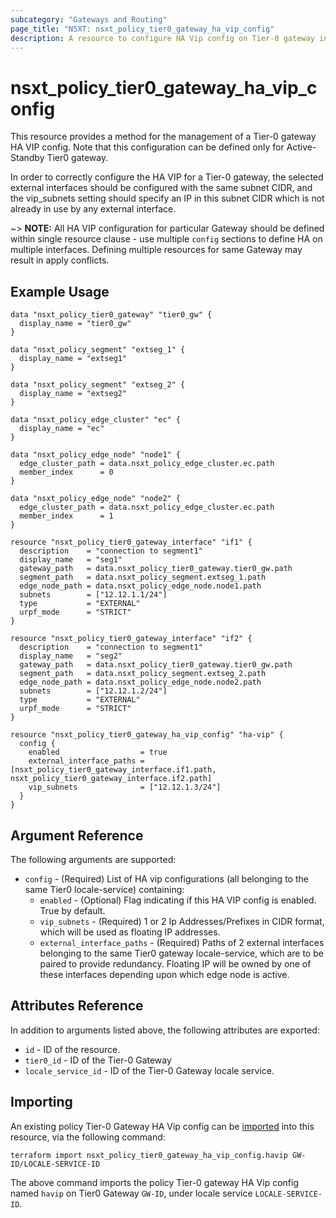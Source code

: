 ```yaml
---
subcategory: "Gateways and Routing"
page_title: "NSXT: nsxt_policy_tier0_gateway_ha_vip_config"
description: A resource to configure HA Vip config on Tier-0 gateway in NSX Policy manager.
---
```


# nsxt_policy_tier0_gateway_ha_vip_config

This resource provides a method for the management of a Tier-0 gateway HA VIP config. Note that this configuration can be defined only for Active-Standby Tier0 gateway.

In order to correctly configure the HA VIP for a Tier-0 gateway, the selected external interfaces should be configured with the same subnet CIDR, and the vip_subnets setting
should specify an IP in this subnet CIDR which is not already in use by any external interface.

~> **NOTE:** All HA VIP configuration for particular Gateway should be defined within single resource clause - use multiple `config` sections to define HA on multiple interfaces. Defining multiple resources for same Gateway may result in apply conflicts.

## Example Usage

```hcl
data "nsxt_policy_tier0_gateway" "tier0_gw" {
  display_name = "tier0_gw"
}

data "nsxt_policy_segment" "extseg_1" {
  display_name = "extseg1"
}

data "nsxt_policy_segment" "extseg_2" {
  display_name = "extseg2"
}

data "nsxt_policy_edge_cluster" "ec" {
  display_name = "ec"
}

data "nsxt_policy_edge_node" "node1" {
  edge_cluster_path = data.nsxt_policy_edge_cluster.ec.path
  member_index      = 0
}

data "nsxt_policy_edge_node" "node2" {
  edge_cluster_path = data.nsxt_policy_edge_cluster.ec.path
  member_index      = 1
}

resource "nsxt_policy_tier0_gateway_interface" "if1" {
  description    = "connection to segment1"
  display_name   = "seg1"
  gateway_path   = data.nsxt_policy_tier0_gateway.tier0_gw.path
  segment_path   = data.nsxt_policy_segment.extseg_1.path
  edge_node_path = data.nsxt_policy_edge_node.node1.path
  subnets        = ["12.12.1.1/24"]
  type           = "EXTERNAL"
  urpf_mode      = "STRICT"
}

resource "nsxt_policy_tier0_gateway_interface" "if2" {
  description    = "connection to segment1"
  display_name   = "seg2"
  gateway_path   = data.nsxt_policy_tier0_gateway.tier0_gw.path
  segment_path   = data.nsxt_policy_segment.extseg_2.path
  edge_node_path = data.nsxt_policy_edge_node.node2.path
  subnets        = ["12.12.1.2/24"]
  type           = "EXTERNAL"
  urpf_mode      = "STRICT"
}

resource "nsxt_policy_tier0_gateway_ha_vip_config" "ha-vip" {
  config {
    enabled                  = true
    external_interface_paths = [nsxt_policy_tier0_gateway_interface.if1.path, nsxt_policy_tier0_gateway_interface.if2.path]
    vip_subnets              = ["12.12.1.3/24"]
  }
}
```

## Argument Reference

The following arguments are supported:

* `config` - (Required) List of HA vip configurations (all belonging to the same Tier0 locale-service) containing:
    * `enabled` - (Optional) Flag indicating if this HA VIP config is enabled. True by default.
    * `vip_subnets` - (Required) 1 or 2 Ip Addresses/Prefixes in CIDR format, which will be used as floating IP addresses.
    * `external_interface_paths` - (Required) Paths of 2 external interfaces belonging to the same Tier0 gateway locale-service, which are to be paired to provide redundancy. Floating IP will be owned by one of these interfaces depending upon which edge node is active.

## Attributes Reference

In addition to arguments listed above, the following attributes are exported:

* `id` - ID of the resource.
* `tier0_id` - ID of the Tier-0 Gateway
* `locale_service_id` - ID of the Tier-0 Gateway locale service.

## Importing

An existing policy Tier-0 Gateway HA Vip config can be [imported][docs-import] into this resource, via the following command:

[docs-import]: https://developer.hashicorp.com/terraform/cli/import

```shell
terraform import nsxt_policy_tier0_gateway_ha_vip_config.havip GW-ID/LOCALE-SERVICE-ID
```

The above command imports the policy Tier-0 gateway HA Vip config named `havip` on Tier0 Gateway `GW-ID`, under locale service `LOCALE-SERVICE-ID`.
